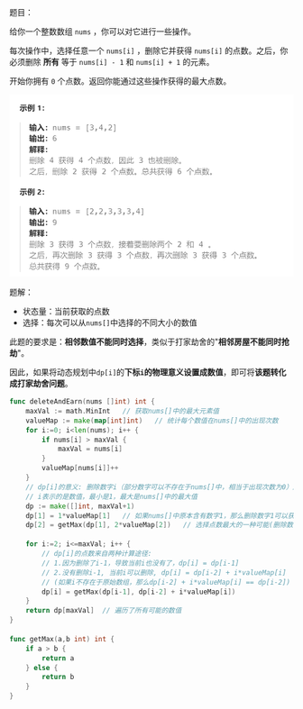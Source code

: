 题目：

给你一个整数数组 `nums` ，你可以对它进行一些操作。

每次操作中，选择任意一个 `nums[i]` ，删除它并获得 `nums[i]` 的点数。之后，你必须删除 **所有** 等于 `nums[i] - 1` 和 `nums[i] + 1` 的元素。

开始你拥有 `0` 个点数。返回你能通过这些操作获得的最大点数。

<img src="740.删除并获得点数.assets/image-20231014131255531.png" alt="image-20231014131255531" style="zoom:67%;" />

题解：

- 状态量：当前获取的点数
- 选择：每次可以从`nums[]`中选择的不同大小的数值

此题的要求是：**相邻数值不能同时选择**，类似于打家劫舍的"**相邻房屋不能同时抢劫**"。

因此，如果将动态规划中`dp[i]`的**下标`i`的物理意义设置成数值**，即可将**该题转化成打家劫舍问题**。

```go
func deleteAndEarn(nums []int) int {
    maxVal := math.MinInt   // 获取nums[]中的最大元素值
    valueMap := make(map[int]int)   // 统计每个数值在nums[]中的出现次数
    for i:=0; i<len(nums); i++ {
        if nums[i] > maxVal {
            maxVal = nums[i]
        }
        valueMap[nums[i]]++
    }
    // dp[i]的意义: 删除数字i（部分数字可以不存在于nums[]中，相当于出现次数为0）后能获取的最大点数
    // i表示的是数值，最小是1，最大是nums[]中的最大值
    dp := make([]int, maxVal+1)
    dp[1] = 1*valueMap[1]   // 如果nums[]中原本含有数字1，那么删除数字1可以获得所有1的贡献之和
    dp[2] = getMax(dp[1], 2*valueMap[2])   // 选择点数最大的一种可能(删除数值1或者删除数值2)   

    for i:=2; i<=maxVal; i++ {
        // dp[i]的点数来自两种计算途径:
        // 1.因为删除了i-1，导致当前i也没有了，dp[i] = dp[i-1]
        // 2.没有删除i-1, 当前i可以删除, dp[i] = dp[i-2] + i*valueMap[i] 
        // (如果i不存在于原始数组，那么dp[i-2] + i*valueMap[i] == dp[i-2])
        dp[i] = getMax(dp[i-1], dp[i-2] + i*valueMap[i])
    }
    return dp[maxVal]  // 遍历了所有可能的数值
}

func getMax(a,b int) int {
    if a > b {
        return a
    } else {
        return b
    }
}
```

